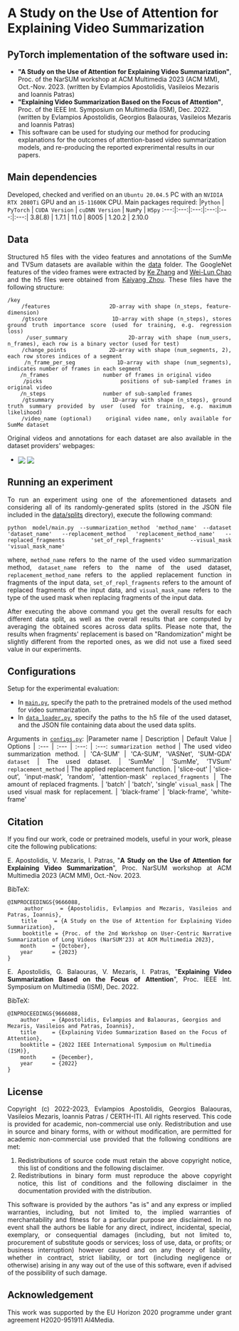 # A Study on the Use of Attention for Explaining Video Summarization

## PyTorch implementation of the software used in:
- **"A Study on the Use of Attention for Explaining Video Summarization"**, Proc. of the NarSUM workshop at ACM Multimedia 2023 (ACM MM), Oct.-Nov. 2023. (written by Evlampios Apostolidis, Vasileios Mezaris and Ioannis Patras)
- **"Explaining Video Summarization Based on the Focus of Attention"**, Proc. of the IEEE Int. Symposium on Multimedia (ISM), Dec. 2022. (written by Evlampios Apostolidis, Georgios Balaouras, Vasileios Mezaris and Ioannis Patras)
- This software can be used for studying our method for producing explanations for the outcomes of attention-based video summarization models, and re-producing the reported exprerimental results in our papers. 

## Main dependencies
Developed, checked and verified on an `Ubuntu 20.04.5` PC with an `NVIDIA RTX 2080Ti` GPU and an `i5-11600K` CPU. Main packages required:
|`Python` | `PyTorch` | `CUDA Version` | `cuDNN Version` | `NumPy` | `H5py`
:---:|:---:|:---:|:---:|:---:|:---:|
3.8(.8) | 1.7.1 | 11.0 | 8005 | 1.20.2 | 2.10.0

## Data
<div align="justify">

Structured h5 files with the video features and annotations of the SumMe and TVSum datasets are available within the [data](data) folder. The GoogleNet features of the video frames were extracted by [Ke Zhang](https://github.com/kezhang-cs) and [Wei-Lun Chao](https://github.com/pujols) and the h5 files were obtained from [Kaiyang Zhou](https://github.com/KaiyangZhou/pytorch-vsumm-reinforce). These files have the following structure:
```Text
/key
    /features                 2D-array with shape (n_steps, feature-dimension)
    /gtscore                  1D-array with shape (n_steps), stores ground truth importance score (used for training, e.g. regression loss)
    /user_summary             2D-array with shape (num_users, n_frames), each row is a binary vector (used for test)
    /change_points            2D-array with shape (num_segments, 2), each row stores indices of a segment
    /n_frame_per_seg          1D-array with shape (num_segments), indicates number of frames in each segment
    /n_frames                 number of frames in original video
    /picks                    positions of sub-sampled frames in original video
    /n_steps                  number of sub-sampled frames
    /gtsummary                1D-array with shape (n_steps), ground truth summary provided by user (used for training, e.g. maximum likelihood)
    /video_name (optional)    original video name, only available for SumMe dataset
```
Original videos and annotations for each dataset are also available in the dataset providers' webpages: 
- <a href="https://github.com/yalesong/tvsum" target="_blank"><img align="center" src="https://img.shields.io/badge/Dataset-TVSum-green"/></a> <a href="https://gyglim.github.io/me/vsum/index.html#benchmark" target="_blank"><img align="center" src="https://img.shields.io/badge/Dataset-SumMe-blue"/></a>
</div>

## Running an experiment
<div align="justify">

To run an experiment using one of the aforementioned datasets and considering all of its randomly-generated splits (stored in the JSON file included in the [data/splits](/data/splits) directory), execute the following command:

```
python model/main.py --summarization_method 'method_name' --dataset 'dataset_name' --replacement_method 'replacement_method_name' --replaced_fragments 'set_of_repl_fragments' --visual_mask 'visual_mask_name'
```
where, `method_name` refers to the name of the used video summarization method, `dataset_name` refers to the name of the used dataset, `replacement_method_name` refers to the applied replacement function in fragments of the input data, `set_of_repl_fragments` refers to the amount of replaced fragments of the input data, and `visual_mask_name` refers to the type of the used mask when replacing fragments of the input data.

After executing the above command you get the overall results for each different data split, as well as the overall results that are computed by averaging the obtained scores across data splits. Please note that, the results when fragments' replacement is based on "Randomization" might be slightly different from the reported ones, as we did not use a fixed seed value in our experiments.

## Configurations
<div align="justify">

Setup for the experimental evaluation:
 - In [`main.py`](main.py#L66:L80), specify the path to the pretrained models of the used method for video summarization. 
 - In [`data_loader.py`](data_loader.py#L19:L20), specify the paths to the h5 file of the used dataset, and the JSON file containing data about the used data splits.</div>
   
Arguments in [`configs.py`](configs.py): 
|Parameter name | Description | Default Value | Options
| :--- | :--- | :---: | :---:
`summarization method` | The used video summarization method. | 'CA-SUM' | 'CA-SUM', 'VASNet', 'SUM-GDA'
`dataset` | The used dataset. | 'SumMe' | 'SumMe', 'TVSum'
`replacement_method` | The applied replacement function. | 'slice-out' | 'slice-out', 'input-mask', 'random', 'attention-mask'
`replaced_fragments` | The amount of replaced fragments. | 'batch' | 'batch', 'single'
`visual_mask` | The used visual mask for replacement. | 'black-frame' | 'black-frame', 'white-frame'

## Citation
<div align="justify">
    
If you find our work, code or pretrained models, useful in your work, please cite the following publications:

E. Apostolidis, V. Mezaris, I. Patras, "<b>A Study on the Use of Attention for Explaining Video Summarization</b>", Proc. NarSUM workshop at ACM Multimedia 2023 (ACM MM), Oct.-Nov. 2023.
</div>

BibTeX:

```
@INPROCEEDINGS{9666088,
    author    = {Apostolidis, Evlampios and Mezaris, Vasileios and Patras, Ioannis},
    title     = {A Study on the Use of Attention for Explaining Video Summarization},
    booktitle = {Proc. of the 2nd Workshop on User-Centric Narrative Summarization of Long Videos (NarSUM'23) at ACM Multimedia 2023},
    month     = {October},
    year      = {2023}
}
```

E. Apostolidis, G. Balaouras, V. Mezaris, I. Patras, "<b>Explaining Video Summarization Based on the Focus of Attention</b>", Proc. IEEE Int. Symposium on Multimedia (ISM), Dec. 2022.
</div>

BibTeX:

```
@INPROCEEDINGS{9666088,
    author    = {Apostolidis, Evlampios and Balaouras, Georgios and Mezaris, Vasileios and Patras, Ioannis},
    title     = {Explaining Video Summarization Based on the Focus of Attention},
    booktitle = {2022 IEEE International Symposium on Multimedia (ISM)},
    month     = {December},
    year      = {2022}
}
```

## License
<div align="justify">

Copyright (c) 2022-2023, Evlampios Apostolidis, Georgios Balaouras, Vasileios Mezaris, Ioannis Patras / CERTH-ITI. All rights reserved. This code is provided for academic, non-commercial use only. Redistribution and use in source and binary forms, with or without modification, are permitted for academic non-commercial use provided that the following conditions are met:

1. Redistributions of source code must retain the above copyright notice, this list of conditions and the following disclaimer.
2. Redistributions in binary form must reproduce the above copyright notice, this list of conditions and the following disclaimer in the documentation provided with the distribution.

This software is provided by the authors "as is" and any express or implied warranties, including, but not limited to, the implied warranties of merchantability and fitness for a particular purpose are disclaimed. In no event shall the authors be liable for any direct, indirect, incidental, special, exemplary, or consequential damages (including, but not limited to, procurement of substitute goods or services; loss of use, data, or profits; or business interruption) however caused and on any theory of liability, whether in contract, strict liability, or tort (including negligence or otherwise) arising in any way out of the use of this software, even if advised of the possibility of such damage.
</div>

## Acknowledgement
<div align="justify"> This work was supported by the EU Horizon 2020 programme under grant agreement H2020-951911 AI4Media. </div>
